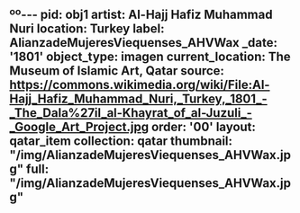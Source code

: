 ºº---
pid: obj1
artist: Al-Hajj Hafiz Muhammad Nuri
location: Turkey
label: AlianzadeMujeresViequenses_AHVWax
_date: '1801'
object_type: imagen
current_location: The Museum of Islamic Art, Qatar
source: https://commons.wikimedia.org/wiki/File:Al-Hajj_Hafiz_Muhammad_Nuri,_Turkey,_1801_-_The_Dala%27il_al-Khayrat_of_al-Juzuli_-_Google_Art_Project.jpg
order: '00'
layout: qatar_item
collection: qatar
thumbnail: "/img/AlianzadeMujeresViequenses_AHVWax.jpg"
full: "/img/AlianzadeMujeresViequenses_AHVWax.jpg"
---
